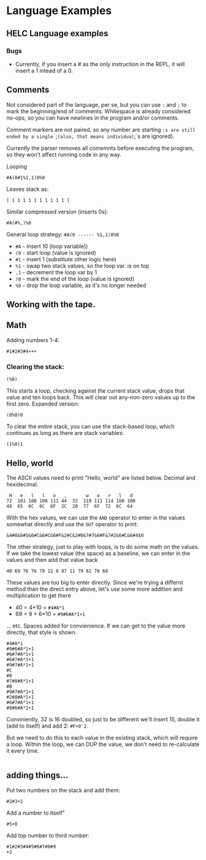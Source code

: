 # Language Examples

## HELC Language examples

### Bugs

* Currently, if you insert a # as the only instruction in the REPL, it will insert a 1 intead of a 0.

## Comments

Not considered part of the language, per se, but you can use `:` and `;` to mark the beginning/end of comments. Whitespace is already considered no-ops, so you can have newlines in the program and/or comments.

Comment markers are not paired, so any number are starting `:s are still ended by a single `;` (also, that means individual `;`s are ignored).

Currently the parser removes all comemnts before executing the program, so they won't affect running code in any way.

Looping
```
#A(0#1%1,1)0%0
```

Leaves stack as:
```
[ 1 1 1 1 1 1 1 1 1 1 ]
```

Similar compressed version (inserts 0s):

```
#A(#%,)%0
```

General loop strategy: `#A(0 ------ %1,1)0%0`

* `#A` - insert 10 (loop variable))
* `(0` - start loop (value is ignored)
* `#1` - insert 1 (substitute other logic here)
* `%1` - swap two stack values, so the loop var. is on top
* `,1` - decrement the loop var by 1
* `)0` - mark the end of the loop (value is ignored)
* `%0` - drop the loop variable, as it's no longer needed

## Working with the tape.

## Math

Adding numbers 1-4:

```
#1#2#3#4+++
```


### Clearing the stack:

```
(%0)
```

This starts a loop, checking against the current stack value, drops that value and ten loops back. This will clear out any-non-zero values up to the first zero. Expanded version:

```
(0%0)0 
```

To clear the entire stack, you can use the stack-based loop, which continues as long as there are stack variables:

```
(1%0)1
```

## Hello, world

The ASCII values need to print "Hello, world" are listed below. Decimal and hexidecimal.
```
 H   e   l   l   o   ,       w   o   r   l   d 
72  101 108 108 111 44  32  119 111 114 108 100
48  65  6C  6C  6F  2C  20  77  6F  72  6C  64
```

With the hex values, we can use the `AND` operator to enter in the values somewhat directly and use the `OUT` operator to print:

```
&4#8&6#5&6#C&6#C&6#F&2#C&2#0&7#7&6#F&7#2&6#C&6#4$0
```

The other strategy, just to play with loops, is to do some math on the values. If we take the lowest value (the space) as a baseline, we can enter in the values and then add that value back

```
40 69 76 76 79 12 0 87 11 79 82 76 68
```

These values are too big to enter directly. Since we're trying a differnt method than the direct entry above, let's use some more addition and multiplication to get there

* 40 = 4*10 = `#4#A*1`
* 69 = 9 + 6*10 = `#9#6#A*1+1`

... etc. Spaces added for convienience. If we can get to the value more directly, that style is shown.

```
#4#A*1
#9#6#A*1+1
#6#7#A*1+1
#6#7#A*1+1
#9#7#A*1+1
#C
#0
#7#8#A*1+1
#B
#9#7#A*1+1
#2#8#A*1+1
#6#7#A*1+1
#8#6#A*1+1
```

Conviniently, 32 is 16 doubled, so just to be different we'll insert 15, double it (add to itself) and add 2: `#F+0'2`.

But we need to do this to each value in the existing stack, which will require a loop. Within the loop, we can DUP the value, we don't need to re-calculate it every time.

```

```

## adding things...

Put two numbers on the stack and add them:
```
#2#3+1
```

Add a number to itself"

```
#5+0
```

Add top number to third number:


```
#1#2#3#4#5#6#7#8#9
+2
```

